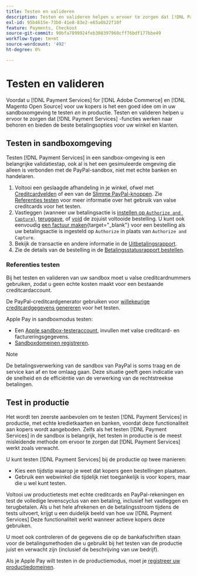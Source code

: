 ```yaml
---
title: Testen en valideren
description: Testen en valideren helpen u ervoor te zorgen dat [!DNL Payment Services] functies werken naar behoren en bieden de beste betalingsopties voor uw klanten
exl-id: 95b4615e-73b0-41e8-83e2-e65a0b22f10f
feature: Payments, Checkout
source-git-commit: 90bfa7099924feb308397960cff76bdf177bbe49
workflow-type: tm+mt
source-wordcount: '492'
ht-degree: 0%

---
```


# Testen en valideren

Voordat u [!DNL Payment Services] for [!DNL Adobe Commerce] en [!DNL Magento Open Source] voor uw kopers is het een goed idee om in uw sandboxomgeving te testen _en_ in productie. Testen en valideren helpen u ervoor te zorgen dat [!DNL Payment Services] -functies werken naar behoren en bieden de beste betalingsopties voor uw winkel en klanten.

## Testen in sandboxomgeving

Testen [!DNL Payment Services] in een sandbox-omgeving is een belangrijke validatiestap, ook al is het een gesimuleerde omgeving die alleen is verbonden met de PayPal-sandbox, niet met echte banken en handelaren.

1. Voltooi een geslaagde afhandeling in je winkel, ofwel met [Creditcardvelden](payments-options.md#credit-card-fields) of een van de [Slimme PayPal-knoppen](payments-options.md#paypal-smart-buttons). Zie [Referenties testen](#testing-credentials) voor meer informatie over het gebruik van valse creditcards voor het testen.
1. Vastleggen (wanneer uw betalingsactie is [instellen op `Authorize and Capture`](onboard.md#set-payment-services-as-payment-method)), [teruggave](refunds.md), of [void](voids.md) de zojuist voltooide bestelling. U kunt ook eenvoudig [een factuur maken](https://docs.magento.com/user-guide/sales/invoice-create.html){target="_blank"} voor een bestelling als uw betalingsactie is ingesteld op `Authorize` in plaats van `Authorize and Capture`.
1. Bekijk de transactie en andere informatie in de [Uitbetalingsrapport](payouts.md).
1. Zie de details van de bestelling in de [Betalingsstatusrapport bestellen](order-payment-status.md).

### Referenties testen

Bij het testen en valideren van uw sandbox moet u valse creditcardnummers gebruiken, zodat u geen echte kosten maakt voor een bestaande creditcardaccount.

De PayPal-creditcardgenerator gebruiken voor [willekeurige creditcardgegevens genereren](https://www.paypal.com/us/smarthelp/article/where-can-i-find-test-credit-card-numbers-ts2157) voor het testen.

Apple Pay in sandboxmodus testen:

* Een [Apple sandbox-testeraccount](https://developer.apple.com/apple-pay/sandbox-testing/#create-a-sandbox-tester-account), invullen met valse creditcard- en factureringsgegevens.
* [Sandboxdomeinen registreren](https://developer.paypal.com/docs/checkout/apm/apple-pay/#link-registeryoursandboxdomains).

>[!NOTE]
>
>De betalingsverwerking van de sandbox van PayPal is soms traag en de service kan af en toe omlaag gaan. Deze situatie geeft geen indicatie van de snelheid en de efficiëntie van de verwerking van de rechtstreekse betalingen.

## Test in productie

Het wordt ten zeerste aanbevolen om te testen [!DNL Payment Services] in productie, met echte kredietkaarten en banken, voordat deze functionaliteit aan kopers wordt aangeboden. Zelfs als het testen [!DNL Payment Services] in de sandbox is belangrijk, het testen in productie is de meest misleidende methode om ervoor te zorgen dat [!DNL Payment Services] werkt zoals verwacht.

U kunt testen [!DNL Payment Services] bij de productie op twee manieren:

* Kies een tijdstip waarop je weet dat kopers geen bestellingen plaatsen.
* Gebruik een webwinkel die tijdelijk niet toegankelijk is voor kopers, maar die u wel kunt testen.

Voltooi uw productietests met echte creditcards en PayPal-rekeningen en test de volledige levenscyclus van een betaling, inclusief het vastleggen en terugbetalen. Als u het hele afrekenen en de betalingsstroom tijdens de tests uitvoert, krijgt u een duidelijk beeld van hoe uw [!DNL Payment Services] Deze functionaliteit werkt wanneer actieve kopers deze gebruiken.

U moet ook controleren of de gegevens die op de bankafschriften staan voor de betalingsmethoden die u gebruikt bij het testen van de productie juist en verwacht zijn (inclusief de beschrijving van uw bedrijf).

Als je Apple Pay wilt testen in de productiemodus, moet je [registreer uw productiedomeinen](https://developer.paypal.com/docs/checkout/apm/apple-pay/#register-your-live-domain).
